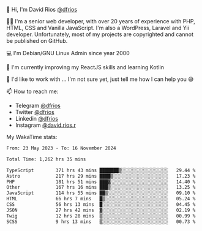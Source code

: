 👋 Hi, I'm David Rios [@dfrios](https://github.com/dfrios)

👨‍💻 I'm a senior web developer, with over 20 years of experience with PHP, HTML, CSS and Vanilla JavaScript. I'm also a WordPress, Laravel and Yii developer. Unfortunately, most of my projects are copyrighted and cannot be published on GitHub.

💻 I'm Debian/GNU Linux Admin since year 2000

🌱 I'm currently improving my ReactJS skills and learning Kotlin

💞️ I'd like to work with ... I'm not sure yet, just tell me how I can help you 😅


📫 How to reach me:
* Telegram [@dfrios](https://t.me/dfrios)
* Twitter [@dfrios](https://twitter.com/dfrios)
* Linkedin [@dfrios](https://linkedin.com/in/dfrios)
* Instagram [@david.rios.r](https://instagram.com/david.rios.r)



My WakaTime stats:
<!--START_SECTION:waka-->

```txt
From: 23 May 2023 - To: 16 November 2024

Total Time: 1,262 hrs 35 mins

TypeScript        371 hrs 43 mins ███████▒░░░░░░░░░░░░░░░░░   29.44 %
Astro             217 hrs 29 mins ████▒░░░░░░░░░░░░░░░░░░░░   17.23 %
PHP               181 hrs 51 mins ███▓░░░░░░░░░░░░░░░░░░░░░   14.40 %
Other             167 hrs 16 mins ███▒░░░░░░░░░░░░░░░░░░░░░   13.25 %
JavaScript        114 hrs 55 mins ██▒░░░░░░░░░░░░░░░░░░░░░░   09.10 %
HTML              66 hrs 7 mins   █▒░░░░░░░░░░░░░░░░░░░░░░░   05.24 %
CSS               56 hrs 13 mins  █░░░░░░░░░░░░░░░░░░░░░░░░   04.45 %
JSON              27 hrs 42 mins  ▓░░░░░░░░░░░░░░░░░░░░░░░░   02.19 %
Twig              12 hrs 28 mins  ▒░░░░░░░░░░░░░░░░░░░░░░░░   00.99 %
SCSS              9 hrs 13 mins   ▒░░░░░░░░░░░░░░░░░░░░░░░░   00.73 %
```

<!--END_SECTION:waka-->
